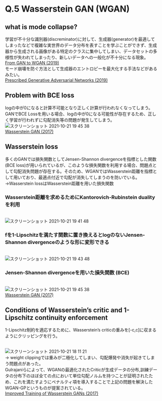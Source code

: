 # Q.5 Wasserstein GAN (WGAN)

## what is mode collapse?
学習が不十分な識別器(discreminator)に対して、生成器(generator)を最適してしまったなどで複雑な実世界のデータ分布を表すことを学ぶことができず、生成器から生成される画像がある特定のクラスに集中してしまい、データセットの多様性が失われてしまったり、新しいデータへの一般化が不十分になる現象。
<br>[From GAN to WGAN (2019)](https://arxiv.org/abs/1904.08994)
<br>モード崩壊を防ぐ方法として生成器のエントロピーを最大化する手法などがあるみたい。
<br>[Prescribed Generative Adversarial Networks (2019)](https://arxiv.org/abs/1910.04302)

## Problem with BCE loss
logの中が0になると計算不可能となり正しく計算が行われなくなってしまう。GANでBCE Lossを用いる場合、logの中が0になる可能性が存在するため、正しく学習が行われずに勾配消失等の問題が発生してしまう。
<br>![スクリーンショット 2021-10-21 19 45 38](https://user-images.githubusercontent.com/64674323/138264730-731bc38c-5e33-4710-b9ee-41d980e47782.png)
<br>[Wasserstein GAN (2017)](https://arxiv.org/abs/1701.07875)
## Wasserstein loss
多くのGANでは損失関数としてJensen-Shannon divergenceを指標とした関数(BCE loss)が用いられているが、このような損失関数を利用する場合、問題点として勾配消失問題が存在する。そのため、WGANではWasserstein距離を指標として用いており、最適点付近で勾配が消失してしまうのを防いでいる。
<br> →Wasserstein lossはWasserstein距離を用いた損失関数
### Wasserstein距離を求めるためにKantorovich-Rubinstein dualityを利用
<br>![スクリーンショット 2021-10-21 19 41 48](https://user-images.githubusercontent.com/64674323/138264681-26c9c815-0916-44f4-9d5d-9bd4c43bb608.png)
### fを1-Lipschitzを満たす関数に置き換えるとlogのないJensen-Shannon divergenceのような形に変形できる
<br>![スクリーンショット 2021-10-21 19 43 48](https://user-images.githubusercontent.com/64674323/138264697-6e12d349-d443-45af-b226-a4a8f2b04b20.png)
### Jensen-Shannon divergenceを用いた損失関数 (BCE)
<br>![スクリーンショット 2021-10-21 19 45 38](https://user-images.githubusercontent.com/64674323/138264730-731bc38c-5e33-4710-b9ee-41d980e47782.png)
<br>[Wasserstein GAN (2017)](https://arxiv.org/abs/1701.07875)

## Conditions of Wasserstein’s critic and 1-Lipschitz continuity enforcement
1-Lipschitz制約を適応するために、Wasserstein’s criticの重みを[-c,c]に収まるようにクリッピングを行う。

<br>![スクリーンショット 2021-10-21 18 11 21](https://user-images.githubusercontent.com/64674323/138265271-55469d03-4c33-4c27-89ef-6bf06e2b4ed4.png)
<br> → weight clippingでは重みが二極化してしまい、勾配爆発や消失が起きてしまう問題点があった。
<br>Gulrajaniらによって、WGANの最適化されたCriticが生成データの分布,訓練データの分布下のほぼ全ての点において単位勾配ノルムを持つことが証明されたため、これを満たすようにペナルティ項を導入することで上記の問題を解決したWGAN-GPというものが提案されている。
<br>[Improved Training of Wasserstein GANs (2017)](https://arxiv.org/abs/1704.00028)

